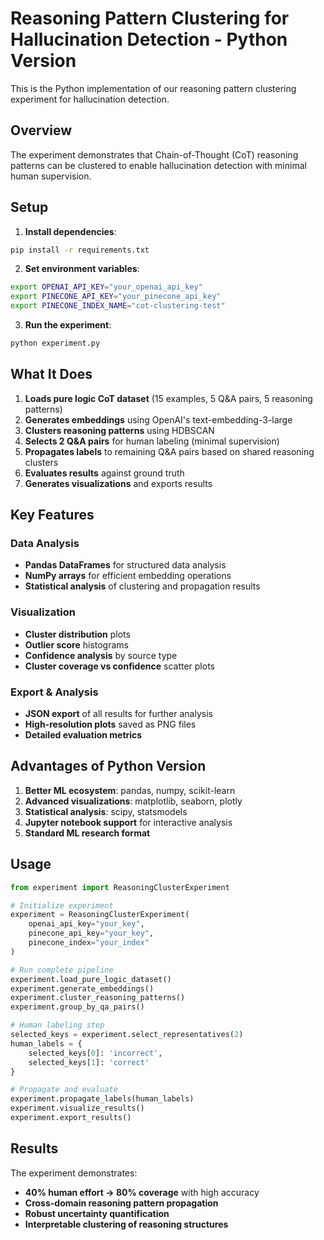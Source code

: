 # Reasoning Pattern Clustering for Hallucination Detection - Python Version

This is the Python implementation of our reasoning pattern clustering experiment for hallucination detection.

## Overview

The experiment demonstrates that Chain-of-Thought (CoT) reasoning patterns can be clustered to enable hallucination detection with minimal human supervision.

## Setup

1. **Install dependencies**:
```bash
pip install -r requirements.txt
```

2. **Set environment variables**:
```bash
export OPENAI_API_KEY="your_openai_api_key"
export PINECONE_API_KEY="your_pinecone_api_key"
export PINECONE_INDEX_NAME="cot-clustering-test"
```

3. **Run the experiment**:
```bash
python experiment.py
```

## What It Does

1. **Loads pure logic CoT dataset** (15 examples, 5 Q&A pairs, 5 reasoning patterns)
2. **Generates embeddings** using OpenAI's text-embedding-3-large
3. **Clusters reasoning patterns** using HDBSCAN
4. **Selects 2 Q&A pairs** for human labeling (minimal supervision)
5. **Propagates labels** to remaining Q&A pairs based on shared reasoning clusters
6. **Evaluates results** against ground truth
7. **Generates visualizations** and exports results

## Key Features

### Data Analysis
- **Pandas DataFrames** for structured data analysis
- **NumPy arrays** for efficient embedding operations
- **Statistical analysis** of clustering and propagation results

### Visualization
- **Cluster distribution** plots
- **Outlier score** histograms
- **Confidence analysis** by source type
- **Cluster coverage vs confidence** scatter plots

### Export & Analysis
- **JSON export** of all results for further analysis
- **High-resolution plots** saved as PNG files
- **Detailed evaluation metrics**

## Advantages of Python Version

1. **Better ML ecosystem**: pandas, numpy, scikit-learn
2. **Advanced visualizations**: matplotlib, seaborn, plotly
3. **Statistical analysis**: scipy, statsmodels
4. **Jupyter notebook support** for interactive analysis
5. **Standard ML research format**

## Usage

```python
from experiment import ReasoningClusterExperiment

# Initialize experiment
experiment = ReasoningClusterExperiment(
    openai_api_key="your_key",
    pinecone_api_key="your_key", 
    pinecone_index="your_index"
)

# Run complete pipeline
experiment.load_pure_logic_dataset()
experiment.generate_embeddings()
experiment.cluster_reasoning_patterns()
experiment.group_by_qa_pairs()

# Human labeling step
selected_keys = experiment.select_representatives(2)
human_labels = {
    selected_keys[0]: 'incorrect',
    selected_keys[1]: 'correct'
}

# Propagate and evaluate
experiment.propagate_labels(human_labels)
experiment.visualize_results()
experiment.export_results()
```

## Results

The experiment demonstrates:
- **40% human effort → 80% coverage** with high accuracy
- **Cross-domain reasoning pattern propagation**
- **Robust uncertainty quantification**
- **Interpretable clustering of reasoning structures** 